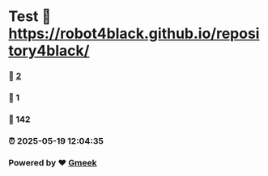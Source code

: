 # Test :link: https://robot4black.github.io/repository4black/ 
### :page_facing_up: [2](https://robot4black.github.io/repository4black//tag.html) 
### :speech_balloon: 1 
### :hibiscus: 142 
### :alarm_clock: 2025-05-19 12:04:35 
### Powered by :heart: [Gmeek](https://github.com/Meekdai/Gmeek)
